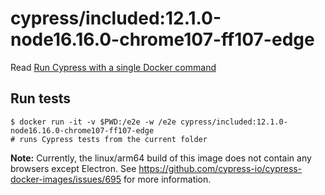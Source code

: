 <!--
WARNING: this file was autogenerated by generate-included-image.js using

    npm run add:included -- 12.1.0 cypress/browsers:node16.16.0-chrome107-ff107-edge
-->

# cypress/included:12.1.0-node16.16.0-chrome107-ff107-edge

Read [Run Cypress with a single Docker command][blog post url]

## Run tests

```shell
$ docker run -it -v $PWD:/e2e -w /e2e cypress/included:12.1.0-node16.16.0-chrome107-ff107-edge
# runs Cypress tests from the current folder
```

**Note:** Currently, the linux/arm64 build of this image does not contain any browsers except Electron. See https://github.com/cypress-io/cypress-docker-images/issues/695 for more information.

[blog post url]: https://www.cypress.io/blog/2019/05/02/run-cypress-with-a-single-docker-command/
